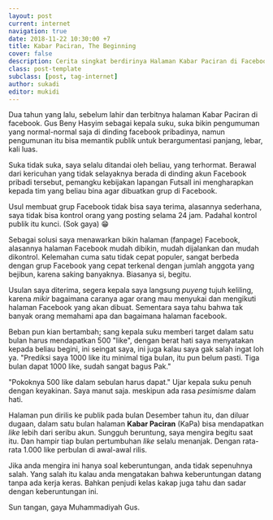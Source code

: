 ```yaml
---
layout: post
current: internet
navigation: true
date: 2018-11-22 10:30:00 +7
title: Kabar Paciran, The Beginning
cover: false
description: Cerita singkat berdirinya Halaman Kabar Paciran di Facebook
class: post-template
subclass: [post, tag-internet]
author: sukadi
editor: mukidi
---
```


Dua tahun yang lalu, sebelum lahir dan terbitnya halaman Kabar Paciran di facebook. Gus Beny Hasyim sebagai kepala suku, suka bikin pengumuman yang normal-normal saja di dinding facebook pribadinya, namun pengumunan itu bisa memantik publik untuk berargumentasi panjang, lebar, kali luas.

Suka tidak suka, saya selalu ditandai oleh beliau, yang terhormat. Berawal dari kericuhan yang tidak selayaknya berada di dinding akun Facebook pribadi tersebut, pemangku kebijakan lapangan Futsall ini mengharapkan kepada tim yang beliau bina agar dibuatkan grup di Facebook.

Usul membuat grup Facebook tidak bisa saya terima, alasannya sederhana, saya tidak bisa kontrol orang yang posting selama 24 jam. Padahal kontrol publik itu kunci. (Sok gaya) 😁

Sebagai solusi saya menawarkan bikin halaman (fanpage) Facebook, alasannya halaman Facebook mudah dibikin, mudah dijalankan dan mudah dikontrol. Kelemahan cuma satu tidak cepat populer, sangat berbeda dengan grup Facebook yang cepat terkenal dengan jumlah anggota yang bejibun, karena saking banyaknya. Biasanya si, begitu.

Usulan saya diterima, segera kepala saya langsung _puyeng_ tujuh keliling, karena _mikir_ bagaimana caranya agar orang mau menyukai dan mengikuti halaman Facebook yang akan dibuat. Sementara saya tahu bahwa tak banyak orang memahami apa dan bagaimana halaman facebook.

Beban pun kian bertambah; sang kepala suku memberi target dalam satu bulan harus mendapatkan 500 "like", dengan berat hati saya menyatakan kepada beliau begini, ini seingat saya, ini juga kalau saya gak salah ingat loh ya. "Prediksi saya 1000 like itu minimal tiga bulan, itu pun belum pasti. Tiga bulan dapat 1000 like, sudah sangat bagus Pak."

"Pokoknya 500 like dalam sebulan harus dapat." Ujar kepala suku penuh dengan keyakinan. Saya manut saja. meskipun ada rasa _pesimisme_ dalam hati.

Halaman pun dirilis ke publik pada bulan Desember tahun itu, dan diluar dugaan, dalam satu bulan halaman **Kabar Paciran** (KaPa) bisa mendapatkan _like_ lebih dari seribu akun. Sungguh beruntung, saya mengira begitu saat itu. Dan hampir tiap bulan pertumbuhan _like_ selalu menanjak. Dengan rata-rata 1.000 like perbulan di awal-awal rilis.

Jika anda mengira ini hanya soal keberuntungan, anda tidak sepenuhnya salah. Yang salah itu kalau anda mengatakan bahwa keberuntungan datang tanpa ada kerja keras. Bahkan penjudi kelas kakap juga tahu dan sadar dengan keberuntungan ini.

Sun tangan, gaya Muhammadiyah Gus.